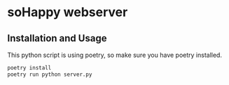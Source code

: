 # soHappy webserver

## Installation and Usage

This python script is using poetry, so make sure you have poetry installed.

```bash
poetry install
poetry run python server.py
```
